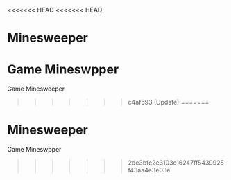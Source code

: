 <<<<<<< HEAD
<<<<<<< HEAD
# Minesweeper
Game Mineswpper
=======
Game Minesweeper
>>>>>>> c4af593 (Update)
=======
# Minesweeper
Game Mineswpper
>>>>>>> 2de3bfc2e3103c16247ff5439925f43aa4e3e03e
